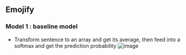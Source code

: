 ## Emojify 



### Model 1 : baseline model 
- Transform sentence to an array and get its average, then feed into a softmax and get the prediction probability 
![image](https://github.com/yennanliu/sequence_predictor/tree/master/emojifier/ref/model_baseline.png)